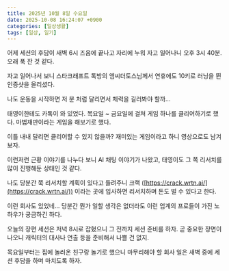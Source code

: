 ```yaml
---
title: 2025년 10월 8일 수요일
date: 2025-10-08 16:24:07 +0900
categories: [일상생활]
tags: [일상, 일기]
---
```


어제 세션의 후담이 새벽 6시 즈음에 끝나고 자리에 누워 자고 일어나니 오후 3시 40분. 오래 푹 잔 것 같다.

자고 일어나서 보니 스타크래프트 톡방의 엠씨더토스님께서 연휴에도 10키로 러닝을 뛴 인증샷을 올리셨다.

나도 운동을 시작하면 저 분 처럼 달리면서 체력을 길러봐야 할까...

태영이한테도 카톡이 와 있었다. 목요일 ~ 금요일에 걸쳐 게임 하나를 클리어하기로 했다. 마법재판이라는 게임을 해보기로 했다.

이틀 내내 달리면 클리어할 수 있지 않을까? 재미있는 게임이라고 하니 영상으로도 남겨 보자.

이런저런 근황 이야기를 나누다 보니 AI 채팅 이야기가 나왔고, 태영이도 그 쪽 리서치를 많이 진행해둔 상태인 것 같다.

나도 당분간 쭉 리서치할 계획이 있다고 들려주니 크랙 ([https://crack.wrtn.ai/](https://crack.wrtn.ai/)) 이라는 곳에 입사하면 리서치하며 돈도 벌 수 있다고 한다.

이런 회사도 있었네... 당분간 뭔가 일할 생각은 없더라도 이런 업계의 프로들이 가진 노하우가 궁금하긴 하다.

오늘의 장편 세션은 저녁 8시로 잡혔으니 그 전까지 세션 준비를 하자. 곧 중요한 장면이 나오니 캐릭터의 대사나 연출 등을 준비해서 나쁠 건 없지.

목요일부터는 집에 놀러온 친구랑 놀기로 했으니 마무리해야 할 회사 일은 새벽 중에 세션 후담을 하며 마치도록 하자.
